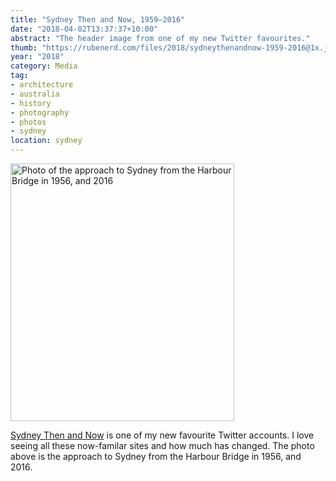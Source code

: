 ```yaml
---
title: "Sydney Then and Now, 1959–2016"
date: "2018-04-02T13:37:37+10:00"
abstract: "The header image from one of my new Twitter favourites."
thumb: "https://rubenerd.com/files/2018/sydneythenandnow-1959-2016@1x.jpg"
year: "2018"
category: Media
tag:
- architecture
- australia
- history
- photography
- photos
- sydney
location: sydney
---
```

<p><img src="https://rubenerd.com/files/2018/sydneythenandnow-1959-2016@1x.jpg" srcset="https://rubenerd.com/files/2018/sydneythenandnow-1959-2016@1x.jpg 1x, https://rubenerd.com/files/2018/sydneythenandnow-1959-2016@2x.jpg 2x" alt="Photo of the approach to Sydney from the Harbour Bridge in 1956, and 2016" style="width:358px; height:412px;" /></p>

[Sydney Then and Now] is one of my new favourite Twitter accounts. I love seeing all these now-familar sites and how much has changed. The photo above is the approach to Sydney from the Harbour Bridge in 1956, and 2016.

[Sydney Then and Now]: https://twitter.com/sydthenandnow
